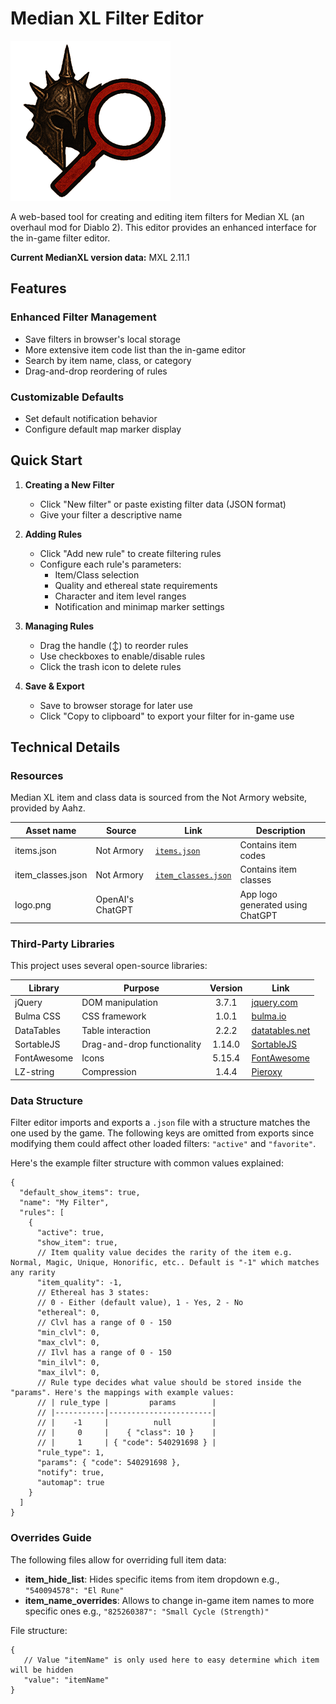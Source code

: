 # Median XL Filter Editor

<img src="assets/logo.png" width="256" height="256">

A web-based tool for creating and editing item filters for Median XL (an overhaul mod for Diablo 2). This editor provides an enhanced interface for the in-game filter editor.

**Current MedianXL version data:** MXL 2.11.1

## Features

### Enhanced Filter Management
- Save filters in browser's local storage
- More extensive item code list than the in-game editor
- Search by item name, class, or category
- Drag-and-drop reordering of rules

### Customizable Defaults
- Set default notification behavior
- Configure default map marker display

## Quick Start

1. **Creating a New Filter**
   - Click "New filter" or paste existing filter data (JSON format)
   - Give your filter a descriptive name

2. **Adding Rules**
   - Click "Add new rule" to create filtering rules
   - Configure each rule's parameters:
     - Item/Class selection
     - Quality and ethereal state requirements
     - Character and item level ranges
     - Notification and minimap marker settings

3. **Managing Rules**
   - Drag the handle (↕) to reorder rules
   - Use checkboxes to enable/disable rules
   - Click the trash icon to delete rules

4. **Save & Export**
   - Save to browser storage for later use
   - Click "Copy to clipboard" to export your filter for in-game use

## Technical Details

### Resources
Median XL item and class data is sourced from the Not Armory website, provided by Aahz.

| Asset name | Source | Link | Description |
|------------|--------|------|-------------|
| items.json | Not Armory | [`items.json`](https://tsw.vn.cz/filters/items.json) | Contains item codes |
| item_classes.json | Not Armory | [`item_classes.json`](https://tsw.vn.cz/filters/item_classes.json) | Contains item classes |
| logo.png | OpenAI's ChatGPT | | App logo generated using ChatGPT |

### Third-Party Libraries
This project uses several open-source libraries:

| Library | Purpose | Version | Link |
|---------|---------|:-------:|------|
| jQuery | DOM manipulation | 3.7.1 | [jquery.com](https://jquery.com/) |
| Bulma CSS | CSS framework | 1.0.1 | [bulma.io](https://bulma.io/) |
| DataTables | Table interaction | 2.2.2 | [datatables.net](https://datatables.net/) |
| SortableJS | Drag-and-drop functionality | 1.14.0 | [SortableJS](https://sortablejs.github.io/Sortable/) |
| FontAwesome | Icons | 5.15.4 | [FontAwesome](https://fontawesome.com/) |
| LZ-string | Compression | 1.4.4 | [Pieroxy](https://github.com/pieroxy/lz-string/) |

### Data Structure
Filter editor imports and exports a `.json` file with a structure matches the one used by the game. The following keys are omitted from exports since modifying them could affect other loaded filters: `"active"` and `"favorite"`.

Here's the example filter structure with common values explained:
```jsonc
{
  "default_show_items": true,
  "name": "My Filter",
  "rules": [
    {
      "active": true,
      "show_item": true,
      // Item quality value decides the rarity of the item e.g. Normal, Magic, Unique, Honorific, etc.. Default is "-1" which matches any rarity
      "item_quality": -1,
      // Ethereal has 3 states:
      // 0 - Either (default value), 1 - Yes, 2 - No
      "ethereal": 0,
      // Clvl has a range of 0 - 150
      "min_clvl": 0,
      "max_clvl": 0,
      // Ilvl has a range of 0 - 150
      "min_ilvl": 0,
      "max_ilvl": 0,
      // Rule type decides what value should be stored inside the "params". Here's the mappings with example values:
      // | rule_type |         params        |
      // |-----------|-----------------------|
      // |    -1     |          null         |
      // |     0     |    { "class": 10 }    |
      // |     1     | { "code": 540291698 } |
      "rule_type": 1,
      "params": { "code": 540291698 },
      "notify": true,
      "automap": true
    }
  ]
}
```

### Overrides Guide
The following files allow for overriding full item data:

- **item_hide_list**: Hides specific items from item dropdown e.g., `"540094578": "El Rune"`
- **item_name_overrides**: Allows to change in-game item names to more specific ones e.g., `"825260387": "Small Cycle (Strength)"`

File structure:
```jsonc
{
   // Value "itemName" is only used here to easy determine which item will be hidden
   "value": "itemName"
}
```
